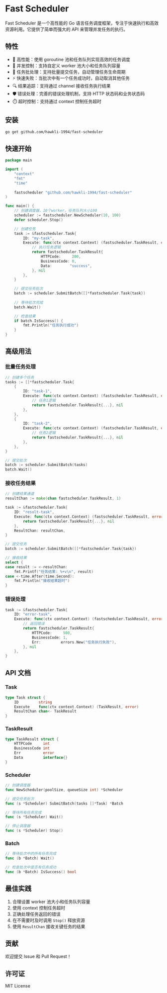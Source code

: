 # Fast Scheduler

Fast Scheduler 是一个高性能的 Go 语言任务调度框架，专注于快速执行和高效资源利用。它提供了简单而强大的 API 来管理并发任务的执行。

## 特性

- 🚀 高性能：使用 goroutine 池和任务队列实现高效的任务调度
- 🔄 并发控制：支持自定义 worker 池大小和任务队列容量
- 🎯 任务批处理：支持批量提交任务，自动管理任务生命周期
- ⚡ 快速失败：当批次中有一个任务成功时，自动取消其他任务
- 🔍 结果追踪：支持通过 channel 接收任务执行结果
- 🛡️ 错误处理：完善的错误处理机制，支持 HTTP 状态码和业务状态码
- ⏱️ 超时控制：支持通过 context 控制任务超时

## 安装

```bash
go get github.com/hawkli-1994/fast-scheduler
```

## 快速开始

```go
package main

import (
    "context"
    "fmt"
    "time"
    
    fastscheduler "github.com/hawkli-1994/fast-scheduler"
)

func main() {
    // 创建调度器，10个worker，任务队列大小100
    scheduler := fastscheduler.NewScheduler(10, 100)
    defer scheduler.Stop()

    // 创建任务
    task := &fastscheduler.Task{
        ID: "my-task",
        Execute: func(ctx context.Context) (fastscheduler.TaskResult, error) {
            // 执行任务逻辑
            return fastscheduler.TaskResult{
                HTTPCode:     200,
                BusinessCode: 0,
                Data:        "success",
            }, nil
        },
    }

    // 提交任务批次
    batch := scheduler.SubmitBatch([]*fastscheduler.Task{task})
    
    // 等待批次完成
    batch.Wait()

    // 检查结果
    if batch.IsSuccess() {
        fmt.Println("任务执行成功")
    }
}
```

## 高级用法

### 批量任务处理

```go
// 创建多个任务
tasks := []*fastscheduler.Task{
    {
        ID: "task-1",
        Execute: func(ctx context.Context) (fastscheduler.TaskResult, error) {
            // 任务1逻辑
            return fastscheduler.TaskResult{...}, nil
        },
    },
    {
        ID: "task-2",
        Execute: func(ctx context.Context) (fastscheduler.TaskResult, error) {
            // 任务2逻辑
            return fastscheduler.TaskResult{...}, nil
        },
    },
}

// 提交批次
batch := scheduler.SubmitBatch(tasks)
batch.Wait()
```

### 接收任务结果

```go
// 创建结果通道
resultChan := make(chan fastscheduler.TaskResult, 1)

task := &fastscheduler.Task{
    ID: "result-task",
    Execute: func(ctx context.Context) (fastscheduler.TaskResult, error) {
        return fastscheduler.TaskResult{...}, nil
    },
    ResultChan: resultChan,
}

// 提交任务
batch := scheduler.SubmitBatch([]*fastscheduler.Task{task})

// 接收结果
select {
case result := <-resultChan:
    fmt.Printf("任务结果: %+v\n", result)
case <-time.After(time.Second):
    fmt.Println("接收结果超时")
}
```

### 错误处理

```go
task := &fastscheduler.Task{
    ID: "error-task",
    Execute: func(ctx context.Context) (fastscheduler.TaskResult, error) {
        // 返回错误
        return fastscheduler.TaskResult{
            HTTPCode:     500,
            BusinessCode: 1,
            Err:         errors.New("任务执行失败"),
        }, nil
    },
}
```

## API 文档

### Task

```go
type Task struct {
    ID         string
    Execute    func(ctx context.Context) (TaskResult, error)
    ResultChan chan<- TaskResult
}
```

### TaskResult

```go
type TaskResult struct {
    HTTPCode     int
    BusinessCode int
    Err          error
    Data         interface{}
}
```

### Scheduler

```go
// 创建调度器
func NewScheduler(poolSize, queueSize int) *Scheduler

// 提交任务批次
func (s *Scheduler) SubmitBatch(tasks []*Task) *Batch

// 等待所有任务完成
func (s *Scheduler) Wait()

// 停止调度器
func (s *Scheduler) Stop()
```

### Batch

```go
// 等待批次中的所有任务完成
func (b *Batch) Wait()

// 检查批次中是否有任务成功
func (b *Batch) IsSuccess() bool
```

## 最佳实践

1. 合理设置 worker 池大小和任务队列容量
2. 使用 context 控制任务超时
3. 正确处理任务返回的错误
4. 在不需要时及时调用 `Stop()` 释放资源
5. 使用 `ResultChan` 接收关键任务的结果

## 贡献

欢迎提交 Issue 和 Pull Request！

## 许可证

MIT License
